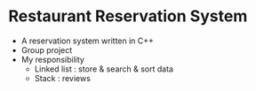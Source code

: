 # Restaurant Reservation System
* A reservation system written in C++
* Group project
* My responsibility
    * Linked list : store & search & sort data
    * Stack : reviews
